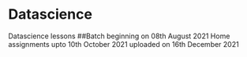 # Datascience
Datascience lessons
##Batch beginning on 08th August 2021
Home assignments upto 10th October 2021 uploaded on 16th December 2021
